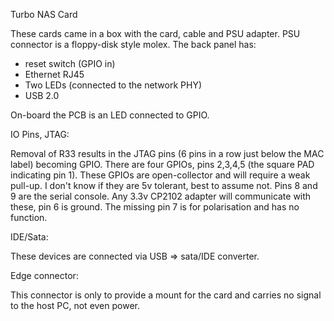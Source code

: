 Turbo NAS Card

These cards came in a box with the card, cable and PSU adapter.  PSU connector is a floppy-disk style molex.
The back panel has:
 - reset switch (GPIO in)
 - Ethernet RJ45
 - Two LEDs (connected to the network PHY)
 - USB 2.0

On-board the PCB is an LED connected to GPIO.


IO Pins, JTAG:

Removal of R33 results in the JTAG pins (6 pins in a row just below the MAC label) becoming GPIO.  There are four GPIOs, pins 2,3,4,5 (the square PAD indicating pin 1).  These GPIOs are open-collector and will require a weak pull-up.  I don't know if they are 5v tolerant, best to assume not.  Pins 8 and 9 are the serial console.  Any 3.3v CP2102 adapter will communicate with these, pin 6 is ground.  The missing pin 7 is for polarisation and has no function.

IDE/Sata:

These devices are connected via USB => sata/IDE converter.

Edge connector:

This connector is only to provide a mount for the card and carries no signal to the host PC, not even power.
